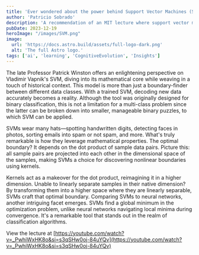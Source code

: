 ```yaml
---
title: 'Ever wondered about the power behind Support Vector Machines (SVMs)?'
author: 'Patricio Sobrado'
description: 'A recommendation of an MIT lecture where support vector machines are explained in clarity'
pubDate: 2023-12-19
heroImage: "/images/SVM.png"
image:
  url: 'https://docs.astro.build/assets/full-logo-dark.png'
  alt: 'The full Astro logo.'
tags: ['ai', 'learning', 'CognitiveEvolution', 'Insights']
---
```


The late Professor Patrick Winston offers an enlightening perspective on Vladimir Vapnik's SVM, diving into its mathematical core while weaving in a touch of historical context. This model is more than just a boundary-finder between different data classes. With a trained SVM, decoding new data accurately becomes a reality. Although the tool was originally designed for binary classification, this is not a limitation for a multi-class problem since the latter can be broken down into smaller, manageable binary puzzles, to which SVM can be applied.

SVMs wear many hats—spotting handwritten digits, detecting faces in photos, sorting emails into spam or not spam, and more. What's truly remarkable is how they leverage mathematical properties. The optimal boundary? It depends on the dot product of sample data pairs. Picture this: all sample pairs are projected into each other in the dimensional space of the samples, making SVMs a choice for discovering nonlinear boundaries using kernels.

Kernels act as a makeover for the dot product, reimagining it in a higher dimension. Unable to linearly separate samples in their native dimension? By transforming them into a higher space where they are linearly separable, SVMs craft that optimal boundary.
Comparing SVMs to neural networks, another intriguing facet emerges. SVMs find a global minimum in the optimization problem, unlike neural networks navigating local minima during convergence. It's a remarkable tool that stands out in the realm of classification algorithms.

View the lecture at [https://youtube.com/watch?v=_PwhiWxHK8o&si=s3qSHw0oj-84uYQv](https://youtube.com/watch?v=_PwhiWxHK8o&si=s3qSHw0oj-84uYQv)